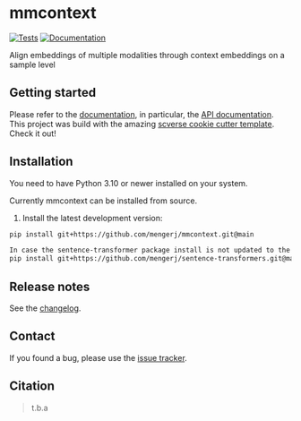 # mmcontext

[![Tests][badge-tests]][tests]
[![Documentation][badge-docs]][documentation]

[badge-tests]: https://img.shields.io/github/actions/workflow/status/mengerj/mmcontext/test.yaml?branch=main
[badge-docs]: https://img.shields.io/readthedocs/mmcontext

Align embeddings of multiple modalities through context embeddings on a sample level

## Getting started

Please refer to the [documentation][],
in particular, the [API documentation][]. This project was build with the amazing [scverse cookie cutter template][]. Check it out!

## Installation

You need to have Python 3.10 or newer installed on your system.

Currently mmcontext can be installed from source.

<!--
1) Install the latest release of `mmcontext` from [PyPI][]:

```bash
pip install mmcontext
```
-->

1. Install the latest development version:

```bash
pip install git+https://github.com/mengerj/mmcontext.git@main

In case the sentence-transformer package install is not updated to the current version of the fork:
pip install git+https://github.com/mengerj/sentence-transformers.git@master
```

## Release notes

See the [changelog][].

## Contact

If you found a bug, please use the [issue tracker][].

## Citation

> t.b.a

[scverse cookie cutter template]: https://github.com/scverse/cookiecutter-scverse
[issue tracker]: https://github.com/mengerj/mmcontext/issues
[tests]: https://github.com/mengerj/mmcontext/actions/workflows/test.yml
[documentation]: https://mmcontext.readthedocs.io
[changelog]: https://mmcontext.readthedocs.io/en/latest/changelog.html
[api documentation]: https://mmcontext.readthedocs.io/en/latest/api.html
[pypi]: https://pypi.org/project/mmcontext
